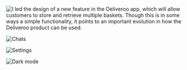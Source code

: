 ![I led the design of a new feature in the Deliveroo app, which will allow customers to store and retrieve multiple baskets. Though this is in some ways a simple functionality, it points to an important evolution in how the Deliveroo product can be used.](/plus-1.png)

![Chats](/plus-2.png)

![Settings](/plus-3.png)

![Dark mode](/plus-4.jpg)